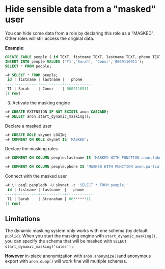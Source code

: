 Hide sensible data from a "masked" user
===============================================================================

You can hide some data from a role by declaring this role as a "MASKED". 
Other roles will still access the original data.  

**Example**:

```sql
CREATE TABLE people ( id TEXT, fistname TEXT, lastname TEXT, phone TEXT);
INSERT INTO people VALUES ('T1','Sarah', 'Conor','0609110911');
SELECT * FROM people;

=# SELECT * FROM people;
 id | fistname | lastname |   phone    
----+----------+----------+------------
 T1 | Sarah    | Conor    | 0609110911
(1 row)
```

3. Activate the masking engine

```sql
=# CREATE EXTENSION IF NOT EXISTS anon CASCADE;
=# SELECT anon.start_dynamic_masking();
```

Declare a masked user

```sql
=# CREATE ROLE skynet LOGIN;
=# COMMENT ON ROLE skynet IS 'MASKED';
```

Declare the masking rules

```sql
=# COMMENT ON COLUMN people.lastname IS 'MASKED WITH FUNCTION anon.fake_last_name()';

=# COMMENT ON COLUMN people.phone IS 'MASKED WITH FUNCTION anon.partial(phone,2,$$******$$,2)';
```

Connect with the masked user

```sql
=# \! psql peopledb -U skynet -c 'SELECT * FROM people;'
 id | fistname | lastname  |   phone    
----+----------+-----------+------------
 T1 | Sarah    | Stranahan | 06******11
(1 row)
```

Limitations
------------------------------------------------------------------------------

The dynamic masking system only works with one schema (by default `public`). 
When you start the masking engine with `start_dynamic_masking()`, you can 
specify the schema that will be masked with `SELECT start_dynamic_masking('sales');`. 

**However** in-place anonymization with `anon.anonymize()`and anonymous export 
with `anon.dump()` will work fine will multiple schemas.

